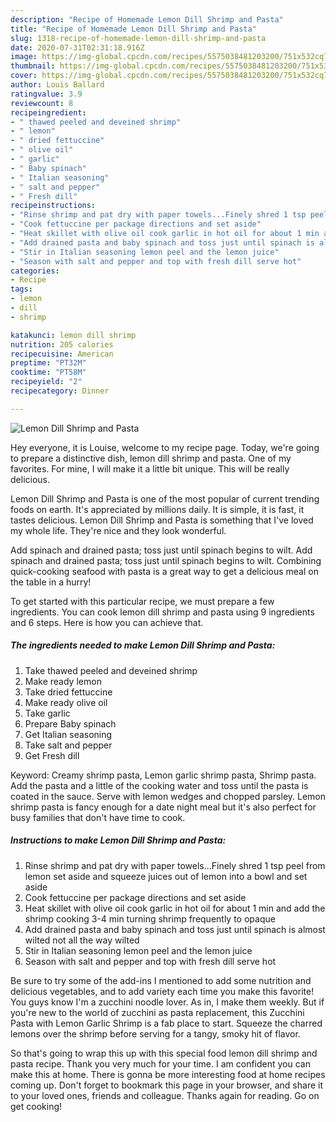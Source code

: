 ```yaml
---
description: "Recipe of Homemade Lemon Dill Shrimp and Pasta"
title: "Recipe of Homemade Lemon Dill Shrimp and Pasta"
slug: 1318-recipe-of-homemade-lemon-dill-shrimp-and-pasta
date: 2020-07-31T02:31:18.916Z
image: https://img-global.cpcdn.com/recipes/5575038481203200/751x532cq70/lemon-dill-shrimp-and-pasta-recipe-main-photo.jpg
thumbnail: https://img-global.cpcdn.com/recipes/5575038481203200/751x532cq70/lemon-dill-shrimp-and-pasta-recipe-main-photo.jpg
cover: https://img-global.cpcdn.com/recipes/5575038481203200/751x532cq70/lemon-dill-shrimp-and-pasta-recipe-main-photo.jpg
author: Louis Ballard
ratingvalue: 3.9
reviewcount: 8
recipeingredient:
- " thawed peeled and deveined shrimp"
- " lemon"
- " dried fettuccine"
- " olive oil"
- " garlic"
- " Baby spinach"
- " Italian seasoning"
- " salt and pepper"
- " Fresh dill"
recipeinstructions:
- "Rinse shrimp and pat dry with paper towels...Finely shred 1 tsp peel from lemon set aside and squeeze juices out of lemon into a bowl and set aside"
- "Cook fettuccine per package directions and set aside"
- "Heat skillet with olive oil cook garlic in hot oil for about 1 min and add the shrimp cooking 3-4 min turning shrimp frequently to opaque"
- "Add drained pasta and baby spinach and toss just until spinach is almost wilted not all the way wilted"
- "Stir in Italian seasoning lemon peel and the lemon juice"
- "Season with salt and pepper and top with fresh dill serve hot"
categories:
- Recipe
tags:
- lemon
- dill
- shrimp

katakunci: lemon dill shrimp 
nutrition: 205 calories
recipecuisine: American
preptime: "PT32M"
cooktime: "PT58M"
recipeyield: "2"
recipecategory: Dinner

---
```



![Lemon Dill Shrimp and Pasta](https://img-global.cpcdn.com/recipes/5575038481203200/751x532cq70/lemon-dill-shrimp-and-pasta-recipe-main-photo.jpg)

Hey everyone, it is Louise, welcome to my recipe page. Today, we're going to prepare a distinctive dish, lemon dill shrimp and pasta. One of my favorites. For mine, I will make it a little bit unique. This will be really delicious.

Lemon Dill Shrimp and Pasta is one of the most popular of current trending foods on earth. It's appreciated by millions daily. It is simple, it is fast, it tastes delicious. Lemon Dill Shrimp and Pasta is something that I've loved my whole life. They're nice and they look wonderful.

Add spinach and drained pasta; toss just until spinach begins to wilt. Add spinach and drained pasta; toss just until spinach begins to wilt. Combining quick-cooking seafood with pasta is a great way to get a delicious meal on the table in a hurry!


To get started with this particular recipe, we must prepare a few ingredients. You can cook lemon dill shrimp and pasta using 9 ingredients and 6 steps. Here is how you can achieve that.

<!--inarticleads1-->

##### The ingredients needed to make Lemon Dill Shrimp and Pasta:

1. Take  thawed peeled and deveined shrimp
1. Make ready  lemon
1. Take  dried fettuccine
1. Make ready  olive oil
1. Take  garlic
1. Prepare  Baby spinach
1. Get  Italian seasoning
1. Take  salt and pepper
1. Get  Fresh dill


Keyword: Creamy shrimp pasta, Lemon garlic shrimp pasta, Shrimp pasta. Add the pasta and a little of the cooking water and toss until the pasta is coated in the sauce. Serve with lemon wedges and chopped parsley. Lemon shrimp pasta is fancy enough for a date night meal but it&#39;s also perfect for busy families that don&#39;t have time to cook. 

<!--inarticleads2-->

##### Instructions to make Lemon Dill Shrimp and Pasta:

1. Rinse shrimp and pat dry with paper towels...Finely shred 1 tsp peel from lemon set aside and squeeze juices out of lemon into a bowl and set aside
1. Cook fettuccine per package directions and set aside
1. Heat skillet with olive oil cook garlic in hot oil for about 1 min and add the shrimp cooking 3-4 min turning shrimp frequently to opaque
1. Add drained pasta and baby spinach and toss just until spinach is almost wilted not all the way wilted
1. Stir in Italian seasoning lemon peel and the lemon juice
1. Season with salt and pepper and top with fresh dill serve hot


Be sure to try some of the add-ins I mentioned to add some nutrition and delicious vegetables, and to add variety each time you make this favorite! You guys know I&#39;m a zucchini noodle lover. As in, I make them weekly. But if you&#39;re new to the world of zucchini as pasta replacement, this Zucchini Pasta with Lemon Garlic Shrimp is a fab place to start. Squeeze the charred lemons over the shrimp before serving for a tangy, smoky hit of flavor. 

So that's going to wrap this up with this special food lemon dill shrimp and pasta recipe. Thank you very much for your time. I am confident you can make this at home. There is gonna be more interesting food at home recipes coming up. Don't forget to bookmark this page in your browser, and share it to your loved ones, friends and colleague. Thanks again for reading. Go on get cooking!
